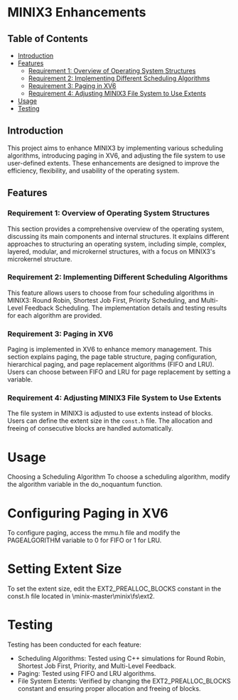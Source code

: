 # MINIX3 Enhancements

## Table of Contents

- [Introduction](#introduction)
- [Features](#features)
  - [Requirement 1: Overview of Operating System Structures](#requirement-1-overview-of-operating-system-structures)
  - [Requirement 2: Implementing Different Scheduling Algorithms](#requirement-2-implementing-different-scheduling-algorithms)
  - [Requirement 3: Paging in XV6](#requirement-3-paging-in-xv6)
  - [Requirement 4: Adjusting MINIX3 File System to Use Extents](#requirement-4-adjusting-minix3-file-system-to-use-extents)
- [Usage](#usage)
- [Testing](#testing)

## Introduction

This project aims to enhance MINIX3 by implementing various scheduling algorithms, introducing paging in XV6, and adjusting the file system to use user-defined extents. These enhancements are designed to improve the efficiency, flexibility, and usability of the operating system.

## Features

### Requirement 1: Overview of Operating System Structures

This section provides a comprehensive overview of the operating system, discussing its main components and internal structures. It explains different approaches to structuring an operating system, including simple, complex, layered, modular, and microkernel structures, with a focus on MINIX3's microkernel structure.

### Requirement 2: Implementing Different Scheduling Algorithms

This feature allows users to choose from four scheduling algorithms in MINIX3: Round Robin, Shortest Job First, Priority Scheduling, and Multi-Level Feedback Scheduling. The implementation details and testing results for each algorithm are provided.

### Requirement 3: Paging in XV6

Paging is implemented in XV6 to enhance memory management. This section explains paging, the page table structure, paging configuration, hierarchical paging, and page replacement algorithms (FIFO and LRU). Users can choose between FIFO and LRU for page replacement by setting a variable.

### Requirement 4: Adjusting MINIX3 File System to Use Extents

The file system in MINIX3 is adjusted to use extents instead of blocks. Users can define the extent size in the `const.h` file. The allocation and freeing of consecutive blocks are handled automatically.

# Usage
Choosing a Scheduling Algorithm
To choose a scheduling algorithm, modify the algorithm variable in the do_noquantum function.

# Configuring Paging in XV6
To configure paging, access the mmu.h file and modify the PAGEALGORITHM variable to 0 for FIFO or 1 for LRU.

# Setting Extent Size
To set the extent size, edit the EXT2_PREALLOC_BLOCKS constant in the const.h file located in \minix-master\minix\fs\ext2.

# Testing
Testing has been conducted for each feature:

-  Scheduling Algorithms: Tested using C++ simulations for Round Robin, Shortest Job First, Priority, and Multi-Level Feedback.
-  Paging: Tested using FIFO and LRU algorithms.
-  File System Extents: Verified by changing the EXT2_PREALLOC_BLOCKS constant and ensuring proper allocation and freeing of blocks.
